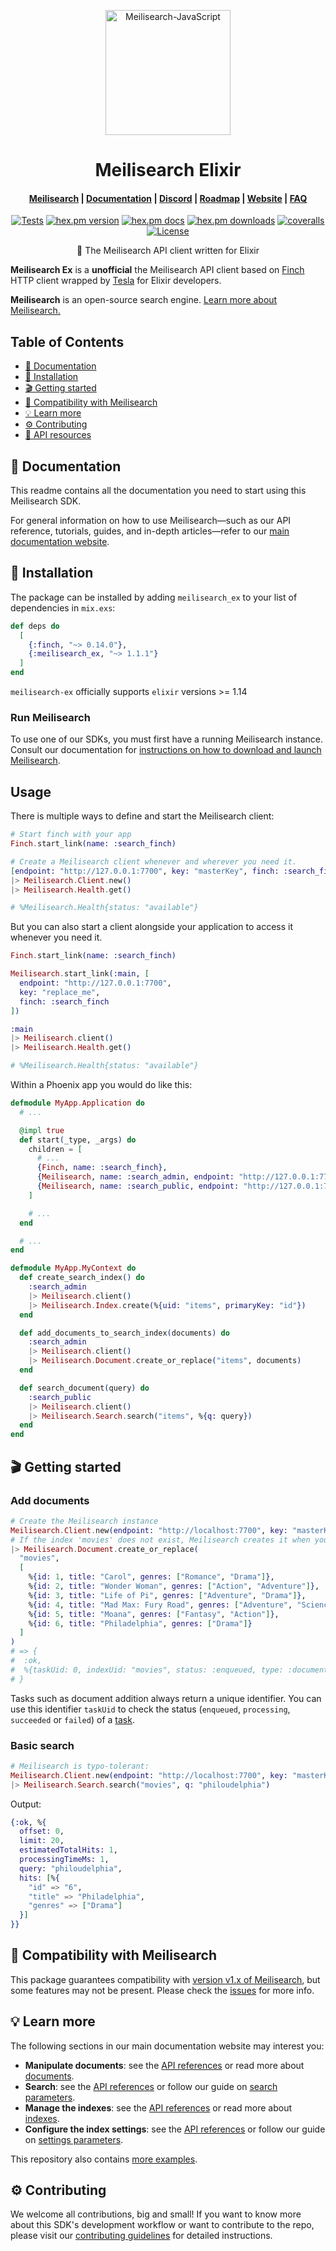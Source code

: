 <p align="center">
  <img src="https://raw.githubusercontent.com/meilisearch/integration-guides/main/assets/logos/meilisearch_elixir.svg" alt="Meilisearch-JavaScript" width="200" height="200" />
</p>

<h1 align="center">Meilisearch Elixir</h1>

<h4 align="center">
  <a href="https://github.com/meilisearch/meilisearch">Meilisearch</a> |
  <a href="https://www.meilisearch.com/docs">Documentation</a> |
  <a href="https://discord.meilisearch.com">Discord</a> |
  <a href="https://roadmap.meilisearch.com/tabs/1-under-consideration">Roadmap</a> |
  <a href="https://www.meilisearch.com">Website</a> |
  <a href="https://www.meilisearch.com/docs/faq">FAQ</a>
</h4>

<p align="center">
  <a href="https://github.com/nutshell-lab/meilisearch-ex/actions/workflows/elixir.yml"><img src="https://github.com/nutshell-lab/meilisearch-ex/actions/workflows/elixir.yml/badge.svg" alt="Tests"></a>
  <a href="https://hex.pm/packages/meilisearch_ex"><img src="https://img.shields.io/hexpm/v/meilisearch_ex" alt="hex.pm version"></a>
  <a href="https://hexdocs.pm/meilisearch_ex"><img src="https://img.shields.io/badge/hexdocs-documentation-ff69b4" alt="hex.pm docs"></a>
  <a href="https://hex.pm/packages/meilisearch_ex"><img src="https://img.shields.io/hexpm/dw/meilisearch_ex" alt="hex.pm downloads"></a>
  <a href="https://coveralls.io/github/nutshell-lab/meilisearch-ex"><img src="https://img.shields.io/coverallsCoverage/github/nutshell-lab/meilisearch-ex" alt="coveralls"></a>
  <a href="https://github.com/nutshell-lab/meilisearch-ex/blob/main/LICENSE"><img src="https://img.shields.io/badge/license-MIT-informational" alt="License"></a>
</p>

<p align="center">🧪 The Meilisearch API client written for Elixir</p>

**Meilisearch Ex** is a **unofficial** the Meilisearch API client based on [Finch](https://github.com/sneako/finch) HTTP client wrapped by [Tesla](https://github.com/elixir-tesla/tesla) for Elixir developers.

**Meilisearch** is an open-source search engine. [Learn more about Meilisearch.](https://github.com/meilisearch/meilisearch)

## Table of Contents <!-- omit in toc -->

- [📖 Documentation](#-documentation)
- [🔧 Installation](#-installation)
- [🎬 Getting started](#-getting-started)
- [🤖 Compatibility with Meilisearch](#-compatibility-with-meilisearch)
- [💡 Learn more](#-learn-more)
- [⚙️ Contributing](#️-contributing)
- [📜 API resources](#-api-resources)

## 📖 Documentation

This readme contains all the documentation you need to start using this Meilisearch SDK.

For general information on how to use Meilisearch—such as our API reference, tutorials, guides, and in-depth articles—refer to our [main documentation website](https://meilisearch.com/docs).

## 🔧 Installation

The package can be installed by adding `meilisearch_ex` to your list of dependencies in `mix.exs`:

```elixir
def deps do
  [
    {:finch, "~> 0.14.0"},
    {:meilisearch_ex, "~> 1.1.1"}
  ]
end
```

`meilisearch-ex` officially supports `elixir` versions >= 1.14

### Run Meilisearch <!-- omit in toc -->

To use one of our SDKs, you must first have a running Meilisearch instance. Consult our documentation for [instructions on how to download and launch Meilisearch](https://www.meilisearch.com/docs/learn/getting_started/installation#installation).

## Usage

There is multiple ways to define and start the Meilisearch client:

```elixir
# Start finch with your app
Finch.start_link(name: :search_finch)

# Create a Meilisearch client whenever and wherever you need it.
[endpoint: "http://127.0.0.1:7700", key: "masterKey", finch: :search_finch]
|> Meilisearch.Client.new()
|> Meilisearch.Health.get()

# %Meilisearch.Health{status: "available"}
```

But you can also start a client alongside your application to access it whenever you need it.

```elixir
Finch.start_link(name: :search_finch)

Meilisearch.start_link(:main, [
  endpoint: "http://127.0.0.1:7700",
  key: "replace_me",
  finch: :search_finch
])

:main
|> Meilisearch.client()
|> Meilisearch.Health.get()

# %Meilisearch.Health{status: "available"}
```

Within a Phoenix app you would do like this:

```elixir
defmodule MyApp.Application do
  # ...

  @impl true
  def start(_type, _args) do
    children = [
      # ...
      {Finch, name: :search_finch},
      {Meilisearch, name: :search_admin, endpoint: "http://127.0.0.1:7700", key: "key_admin", finch: :search_finch},
      {Meilisearch, name: :search_public, endpoint: "http://127.0.0.1:7700", key: "key_public", finch: :search_finch}
    ]

    # ...
  end

  # ...
end

defmodule MyApp.MyContext do
  def create_search_index() do
    :search_admin
    |> Meilisearch.client()
    |> Meilisearch.Index.create(%{uid: "items", primaryKey: "id"})
  end

  def add_documents_to_search_index(documents) do
    :search_admin
    |> Meilisearch.client()
    |> Meilisearch.Document.create_or_replace("items", documents)
  end

  def search_document(query) do
    :search_public
    |> Meilisearch.client()
    |> Meilisearch.Search.search("items", %{q: query})
  end
end
```

## 🎬 Getting started

### Add documents <!-- omit in toc -->

```elixir
# Create the Meilisearch instance
Meilisearch.Client.new(endpoint: "http://localhost:7700", key: "masterKey")
# If the index 'movies' does not exist, Meilisearch creates it when you first add the documents.
|> Meilisearch.Document.create_or_replace(
  "movies",
  [
    %{id: 1, title: "Carol", genres: ["Romance", "Drama"]},
    %{id: 2, title: "Wonder Woman", genres: ["Action", "Adventure"]},
    %{id: 3, title: "Life of Pi", genres: ["Adventure", "Drama"]},
    %{id: 4, title: "Mad Max: Fury Road", genres: ["Adventure", "Science Fiction"]},
    %{id: 5, title: "Moana", genres: ["Fantasy", "Action"]},
    %{id: 6, title: "Philadelphia", genres: ["Drama"]}
  ]
)
# => {
#  :ok,
#  %{taskUid: 0, indexUid: "movies", status: :enqueued, type: :documentAdditionOrUpdate, enqueuedAt: ~U[..] }
# }
```

Tasks such as document addition always return a unique identifier. You can use this identifier `taskUid` to check the status (`enqueued`, `processing`, `succeeded` or `failed`) of a [task](https://www.meilisearch.com/docs/reference/api/tasks).

### Basic search <!-- omit in toc -->

```elixir
# Meilisearch is typo-tolerant:
Meilisearch.Client.new(endpoint: "http://localhost:7700", key: "masterKey")
|> Meilisearch.Search.search("movies", q: "philoudelphia")
```

Output:

```elixir
{:ok, %{
  offset: 0,
  limit: 20,
  estimatedTotalHits: 1,
  processingTimeMs: 1,
  query: "philoudelphia",
  hits: [%{
    "id" => "6",
    "title" => "Philadelphia",
    "genres" => ["Drama"]
  }]
}}
```

## 🤖 Compatibility with Meilisearch

This package guarantees compatibility with [version v1.x of Meilisearch](https://github.com/meilisearch/meilisearch/releases/latest), but some features may not be present. Please check the [issues](https://github.com/nutshell-lab/meilisearch-ex/issues?q=is%3Aissue+is%3Aopen+label%3A%22good+first+issue%22+label%3Aenhancement) for more info.

## 💡 Learn more

The following sections in our main documentation website may interest you:

- **Manipulate documents**: see the [API references](https://www.meilisearch.com/docs/reference/api/documents) or read more about [documents](https://www.meilisearch.com/docs/learn/core_concepts/documents.html).
- **Search**: see the [API references](https://www.meilisearch.com/docs/reference/api/search) or follow our guide on [search parameters](https://www.meilisearch.com/docs/reference/api/search#search-parameters).
- **Manage the indexes**: see the [API references](https://www.meilisearch.com/docs/reference/api/indexes) or read more about [indexes](https://www.meilisearch.com/docs/learn/core_concepts/indexes.html).
- **Configure the index settings**: see the [API references](https://www.meilisearch.com/docs/reference/api/settings) or follow our guide on [settings parameters](https://www.meilisearch.com/docs/reference/api/settings#settings_parameters).

This repository also contains [more examples](./examples).

## ⚙️ Contributing

We welcome all contributions, big and small! If you want to know more about this SDK's development workflow or want to contribute to the repo, please visit our [contributing guidelines](/CONTRIBUTING.md) for detailed instructions.
